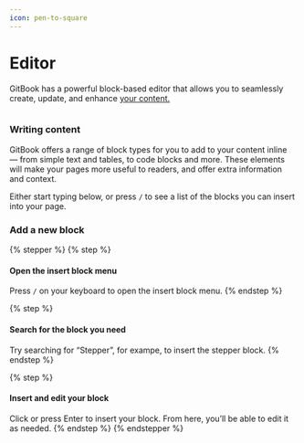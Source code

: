 ```yaml
---
icon: pen-to-square
---
```


# Editor

GitBook has a powerful block-based editor that allows you to seamlessly create, update, and enhance [your content.](../page-1.md)

<figure><img src="https://gitbookio.github.io/onboarding-template-images/editor-hero.png" alt=""><figcaption></figcaption></figure>

### Writing content

GitBook offers a range of block types for you to add to your content inline — from simple text and tables, to code blocks and more. These elements will make your pages more useful to readers, and offer extra information and context.

Either start typing below, or press `/` to see a list of the blocks you can insert into your page.

### Add a new block

{% stepper %}
{% step %}
#### Open the insert block menu

Press `/` on your keyboard to open the insert block menu.
{% endstep %}

{% step %}
#### Search for the block you need

Try searching for “Stepper”, for exampe, to insert the stepper block.
{% endstep %}

{% step %}
#### Insert and edit your block

Click or press Enter to insert your block. From here, you’ll be able to edit it as needed.
{% endstep %}
{% endstepper %}
